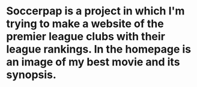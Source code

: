# Soccerpap is a project in which I'm trying to make a website of the premier league clubs with their league rankings. In the homepage is an image of my best movie and its synopsis.
